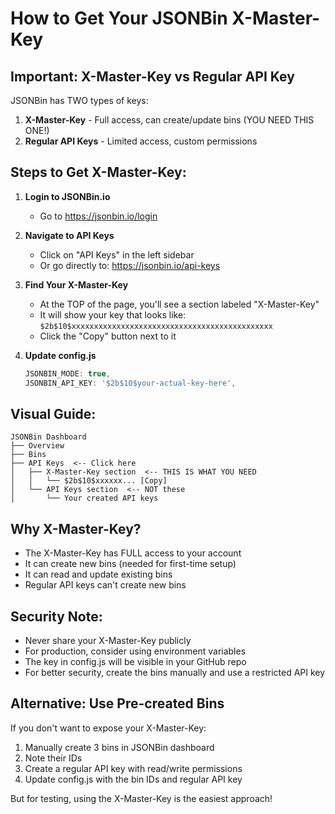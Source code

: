 # How to Get Your JSONBin X-Master-Key

## Important: X-Master-Key vs Regular API Key

JSONBin has TWO types of keys:
1. **X-Master-Key** - Full access, can create/update bins (YOU NEED THIS ONE!)
2. **Regular API Keys** - Limited access, custom permissions

## Steps to Get X-Master-Key:

1. **Login to JSONBin.io**
   - Go to https://jsonbin.io/login

2. **Navigate to API Keys**
   - Click on "API Keys" in the left sidebar
   - Or go directly to: https://jsonbin.io/api-keys

3. **Find Your X-Master-Key**
   - At the TOP of the page, you'll see a section labeled "X-Master-Key"
   - It will show your key that looks like: `$2b$10$xxxxxxxxxxxxxxxxxxxxxxxxxxxxxxxxxxxxxxxxxxxxx`
   - Click the "Copy" button next to it

4. **Update config.js**
   ```javascript
   JSONBIN_MODE: true,
   JSONBIN_API_KEY: '$2b$10$your-actual-key-here',
   ```

## Visual Guide:

```
JSONBin Dashboard
├── Overview
├── Bins
├── API Keys  <-- Click here
│   ├── X-Master-Key section  <-- THIS IS WHAT YOU NEED
│   │   └── $2b$10$xxxxxx... [Copy]
│   └── API Keys section  <-- NOT these
│       └── Your created API keys
```

## Why X-Master-Key?

- The X-Master-Key has FULL access to your account
- It can create new bins (needed for first-time setup)
- It can read and update existing bins
- Regular API keys can't create new bins

## Security Note:

- Never share your X-Master-Key publicly
- For production, consider using environment variables
- The key in config.js will be visible in your GitHub repo
- For better security, create the bins manually and use a restricted API key

## Alternative: Use Pre-created Bins

If you don't want to expose your X-Master-Key:

1. Manually create 3 bins in JSONBin dashboard
2. Note their IDs
3. Create a regular API key with read/write permissions
4. Update config.js with the bin IDs and regular API key

But for testing, using the X-Master-Key is the easiest approach!